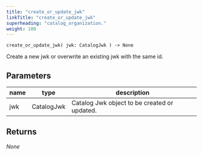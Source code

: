 ```yaml
---
title: "create_or_update_jwk"
linkTitle: "create_or_update_jwk"
superheading: "catalog_organization."
weight: 100
---
```


``create_or_update_jwk( jwk: CatalogJwk ) -> None``

Create a new jwk or overwrite an existing jwk with the same id.

## Parameters

| name |	type	| description |
| -- | -- | -- |
| jwk	| CatalogJwk	 | Catalog Jwk object to be created or updated. |

## Returns

_None_
